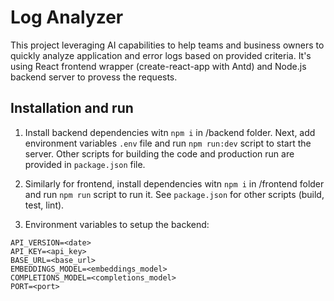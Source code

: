 # Log Analyzer

This project leveraging AI capabilities to help teams and business owners to quickly analyze application and error logs based on provided criteria. It's using React frontend wrapper (create-react-app with Antd) and Node.js backend server to provess the requests. 

## Installation and run

1. Install backend dependencies witn ```npm i``` in /backend folder. Next, add environment variables ```.env``` file and run ```npm run:dev``` script to start the server. Other scripts for building the code and production run are provided in ```package.json``` file.

2. Similarly for frontend, install dependencies witn ```npm i``` in /frontend folder and run ```npm run``` script to run it. See ```package.json``` for other scripts (build, test, lint).

3. Environment variables to setup the backend:
```
API_VERSION=<date>
API_KEY=<api_key>
BASE_URL=<base_url>
EMBEDDINGS_MODEL=<embeddings_model>
COMPLETIONS_MODEL=<completions_model>
PORT=<port>
```